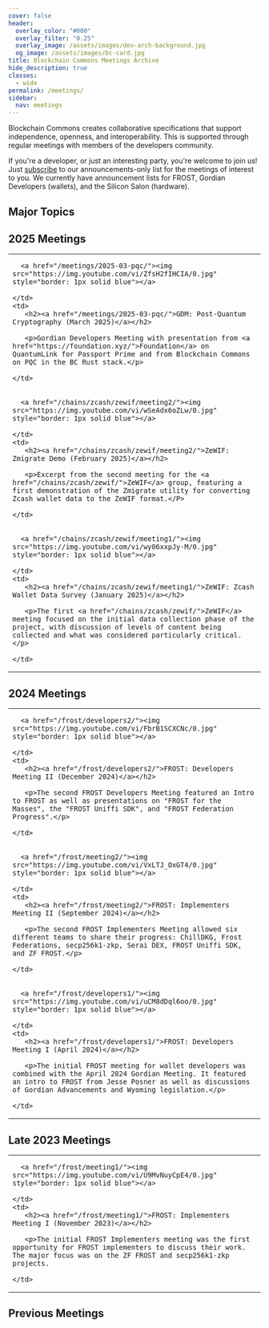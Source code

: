 ```yaml
---
cover: false
header:
  overlay_color: "#000"
  overlay_filter: "0.25"
  overlay_image: /assets/images/dev-arch-background.jpg
  og_image: /assets/images/bc-card.jpg
title: Blockchain Commons Meetings Archive
hide_description: true
classes:
  - wide
permalink: /meetings/
sidebar:
  nav: meetings
---
```


Blockchain Commons creates collaborative specifications that support independence, openness, and interoperability. This is supported through regular meetings with members of the developers community. 

If you're a developer, or just an interesting party, you're welcome to join us! Just [subscribe](https://www.blockchaincommons.com/subscribe/) to our announcements-only list for the meetings of interest to you. We currently have announcement lists for FROST, Gordian Developers (wallets), and the Silicon Salon (hardware).

## Major Topics

## 2025 Meetings

<table>
  <tr>
    <td>

      <a href="/meetings/2025-03-pqc/"><img src="https://img.youtube.com/vi/ZfsH2fIHCIA/0.jpg" style="border: 1px solid blue"></a>

    </td>
    <td>
       <h2><a href="/meetings/2025-03-pqc/">GDM: Post-Quantum Cryptography (March 2025)</a></h2>
       
       <p>Gordian Developers Meeting with presentation from <a href="https://foundation.xyz/">Foundation</a> on QuantumLink for Passport Prime and from Blockchain Commons on PQC in the BC Rust stack.</p>
       
    </td>
  </tr>

  <tr>
    <td>

      <a href="/chains/zcash/zewif/meeting2/"><img src="https://img.youtube.com/vi/wSeAdx6oZLw/0.jpg" style="border: 1px solid blue"></a>

    </td>
    <td>
       <h2><a href="/chains/zcash/zewif/meeting2/">ZeWIF: Zmigrate Demo (February 2025)</a></h2>
       
       <p>Excerpt from the second meeting for the <a href="/chains/zcash/zewif/">ZeWIF</a> group, featuring a first demonstration of the Zmigrate utility for converting Zcash wallet data to the ZeWIF format.</P>
       
    </td>
  </tr>

  <tr>
    <td>

      <a href="/chains/zcash/zewif/meeting1/"><img src="https://img.youtube.com/vi/wy06xxpJy-M/0.jpg" style="border: 1px solid blue"></a>

    </td>
    <td>
       <h2><a href="/chains/zcash/zewif/meeting1/">ZeWIF: Zcash Wallet Data Survey (January 2025)</a></h2>
       
       <p>The first <a href="/chains/zcash/zewif/">ZeWIF</a> meeting focused on the initial data collection phase of the project, with discussion of levels of content being collected and what was considered particularly critical.</p>
       
    </td>
  </tr>
</table>

## 2024 Meetings

<table>
  <tr>
    <td>

      <a href="/frost/developers2/"><img src="https://img.youtube.com/vi/FbrB1SCXCNc/0.jpg" style="border: 1px solid blue"></a>

    </td>
    <td>
       <h2><a href="/frost/developers2/">FROST: Developers Meeting II (December 2024)</a></h2>
       
       <p>The second FROST Developers Meeting featured an Intro to FROST as well as presentations on "FROST for the Masses", the "FROST Uniffi SDK", and "FROST Federation Progress".</p>
       
    </td>
  </tr>
  <tr>
    <td>

      <a href="/frost/meeting2/"><img src="https://img.youtube.com/vi/VxLTJ_OxGT4/0.jpg" style="border: 1px solid blue"></a>

    </td>
    <td>
       <h2><a href="/frost/meeting2/">FROST: Implementers Meeting II (September 2024)</a></h2>
       
       <p>The second FROST Implementers Meeting allowed six different teams to share their progress: ChillDKG, Frost Federations, secp256k1-zkp, Serai DEX, FROST Uniffi SDK, and ZF FROST.</p>
       
    </td>
  </tr>
  <tr>
    <td>

      <a href="/frost/developers1/"><img src="https://img.youtube.com/vi/uCM8dDql6oo/0.jpg" style="border: 1px solid blue"></a>

    </td>
    <td>
       <h2><a href="/frost/developers1/">FROST: Developers Meeting I (April 2024)</a></h2>
       
       <p>The initial FROST meeting for wallet developers was combined with the April 2024 Gordian Meeting. It featured an intro to FROST from Jesse Posner as well as discussions of Gordian Advancements and Wyoming legislation.</p>
       
    </td>
  </tr>
</table>

## Late 2023 Meetings

<table>
  <tr>
    <td>

      <a href="/frost/meeting1/"><img src="https://img.youtube.com/vi/U9MvNuyCpE4/0.jpg" style="border: 1px solid blue"></a>

    </td>
    <td>
       <h2><a href="/frost/meeting1/">FROST: Implementers Meeting I (November 2023)</a></h2>
       
       <p>The initial FROST Implementers meeting was the first opportunity for FROST implementers to discuss their work. The major focus was on the ZF FROST and secp256k1-zkp projects.
       
    </td>
  </tr>
</table>

## Previous Meetings


